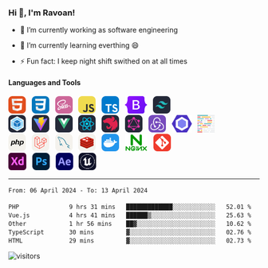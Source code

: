 ### Hi 👋, I'm Ravoan!

-   🔭 I’m currently working as software engineering

-   🌱 I’m currently learning everthing 😄

-   ⚡ Fun fact: I keep night shift swithed on at all times

#### Languages and Tools

<div align="start">
  <picture>
    <source media="(prefers-color-scheme: dark)" srcset="./assets/icons/HTML.svg">
    <source media="(prefers-color-scheme: light)" srcset="./assets/icons/HTML.svg">
    <img src="./assets/icons/HTML.svg" height="35" alt="HTML">
  </picture>
  &nbsp;
  <picture>
    <source media="(prefers-color-scheme: dark)" srcset="./assets/icons/CSS.svg">
    <source media="(prefers-color-scheme: light)" srcset="./assets/icons/CSS.svg">
    <img src="./assets/icons/CSS.svg" height="35" alt="CSS">
  </picture>
  &nbsp;
  <picture>
    <source media="(prefers-color-scheme: dark)" srcset="./assets/icons/Sass.svg">
    <source media="(prefers-color-scheme: light)" srcset="./assets/icons/Sass.svg">
    <img src="./assets/icons/Sass.svg" height="35" alt="SASS">
  </picture>
  &nbsp;
  <picture>
    <source media="(prefers-color-scheme: dark)" srcset="./assets/icons/JavaScript.svg">
    <source media="(prefers-color-scheme: light)" srcset="./assets/icons/JavaScript.svg">
    <img src="./assets/icons/JavaScript.svg" height="35" alt="JavaScript">
  </picture>
  &nbsp;
  <picture>
    <source media="(prefers-color-scheme: dark)" srcset="./assets/icons/TypeScript.svg">
    <source media="(prefers-color-scheme: light)" srcset="./assets/icons/TypeScript.svg">
    <img src="./assets/icons/TypeScript.svg" height="35" alt="TypeScript">
  </picture>
  &nbsp;
  <picture>
    <source media="(prefers-color-scheme: dark)" srcset="./assets/icons/Bootstrap.svg">
    <source media="(prefers-color-scheme: light)" srcset="./assets/icons/Bootstrap.svg">
    <img src="./assets/icons/Bootstrap.svg" height="35" alt="Bootstrap">
  </picture>
  &nbsp;
  <picture>
    <source media="(prefers-color-scheme: dark)" srcset="./assets/icons/TailwindCSS-Dark.svg">
    <source media="(prefers-color-scheme: light)" srcset="./assets/icons/TailwindCSS-Light.svg">
    <img src="./assets/icons/TailwindCSS-Dark.svg" height="35" alt="TailwindCSS">
  </picture>
</div>

<div align="start">
  <picture>
    <source media="(prefers-color-scheme: dark)" srcset="./assets/icons/Webpack-Dark.svg">
    <source media="(prefers-color-scheme: light)" srcset="./assets/icons/Webpack-Light.svg">
    <img src="./assets/icons/Webpack-Dark.svg" height="35" alt="Webpack5">
  </picture>
  &nbsp;
  <picture>
    <source media="(prefers-color-scheme: dark)" srcset="./assets/icons/Vite-Dark.svg">
    <source media="(prefers-color-scheme: light)" srcset="./assets/icons/Vite-Light.svg">
    <img src="./assets/icons/Vite-Dark.svg" height="35" alt="ViteJS">
  </picture>
  &nbsp;
  <picture>
    <source media="(prefers-color-scheme: dark)" srcset="./assets/icons/VueJS-Dark.svg">
    <source media="(prefers-color-scheme: light)" srcset="./assets/icons/VueJS-Light.svg">
    <img src="./assets/icons/VueJS-Dark.svg" height="35" alt="VueJS">
  </picture>
  &nbsp;
  <picture>
    <source media="(prefers-color-scheme: dark)" srcset="./assets/icons/React-Dark.svg">
    <source media="(prefers-color-scheme: light)" srcset="./assets/icons/React-Light.svg">
    <img src="./assets/icons/React-Dark.svg" height="35" alt="ReactJS">
  </picture>
  &nbsp;
  <picture>
    <source media="(prefers-color-scheme: dark)" srcset="./assets/icons/NestJS-Dark.svg">
    <source media="(prefers-color-scheme: light)" srcset="./assets/icons/NestJS-Light.svg">
    <img src="./assets/icons/NestJS-Dark.svg" height="35" alt="NestJS">
  </picture>
  &nbsp;
  <picture>
    <source media="(prefers-color-scheme: dark)" srcset="./assets/icons/GraphQL-Dark.svg">
    <source media="(prefers-color-scheme: light)" srcset="./assets/icons/GraphQL-Light.svg">
    <img src="./assets/icons/GraphQL-Dark.svg" height="35" alt="GraphQL">
  </picture>
  &nbsp;
  <picture>
    <source media="(prefers-color-scheme: dark)" srcset="./assets/icons/Redux.svg">
    <source media="(prefers-color-scheme: light)" srcset="./assets/icons/Redux.svg">
    <img src="./assets/icons/Redux.svg" height="35" alt="Redux">
  </picture>
  &nbsp;
  <picture>
    <source media="(prefers-color-scheme: dark)" srcset="./assets/icons/ESLint.svg">
    <source media="(prefers-color-scheme: light)" srcset="./assets/icons/ESLint.svg">
    <img src="./assets/icons/ESLint.svg" height="35" alt="ESLint">
  </picture>
  &nbsp;
  <picture>
    <source media="(prefers-color-scheme: dark)" srcset="./assets/icons/Prettier.svg">
    <source media="(prefers-color-scheme: light)" srcset="./assets/icons/Prettier.svg">
    <img src="./assets/icons/Prettier.svg" height="35" alt="Prettier">
  </picture>
</div>

<div align="start">
  <picture>
    <source media="(prefers-color-scheme: dark)" srcset="./assets/icons/PHP-Dark.svg">
    <source media="(prefers-color-scheme: light)" srcset="./assets/icons/PHP-Light.svg">
    <img src="./assets/icons/PHP-Light.svg" height="35" alt="PHP">
  </picture>
  &nbsp;
  <picture>
    <source media="(prefers-color-scheme: dark)" srcset="./assets/icons/Laravel-Dark.svg">
    <source media="(prefers-color-scheme: light)" srcset="./assets/icons/Laravel-Light.svg">
    <img src="./assets/icons/Laravel-Light.svg" height="35" alt="Laravel">
  </picture>
  &nbsp;
  <picture>
    <source media="(prefers-color-scheme: dark)" srcset="./assets/icons/MySQL-Dark.svg">
    <source media="(prefers-color-scheme: light)" srcset="./assets/icons/MySQL-Light.svg">
    <img src="./assets/icons/MySQL-Light.svg" height="35" alt="MySQL">
  </picture>
  &nbsp;
  <picture>
    <source media="(prefers-color-scheme: dark)" srcset="./assets/icons/Redis-Dark.svg">
    <source media="(prefers-color-scheme: light)" srcset="./assets/icons/Redis-Light.svg">
    <img src="./assets/icons/Redis-Light.svg" height="35" alt="Redis">
  </picture>
  &nbsp;
  <picture>
    <source media="(prefers-color-scheme: dark)" srcset="./assets/icons/Docker.svg">
    <source media="(prefers-color-scheme: light)" srcset="./assets/icons/Docker.svg">
    <img src="./assets/icons/Docker.svg" height="35" alt="Docker">
  </picture>
  &nbsp;
  <picture>
    <source media="(prefers-color-scheme: dark)" srcset="./assets/icons/Nginx.svg">
    <source media="(prefers-color-scheme: light)" srcset="./assets/icons/Nginx.svg">
    <img src="./assets/icons/Nginx.svg" height="35" alt="Nginx">
  </picture>
  &nbsp;
  <picture>
    <source media="(prefers-color-scheme: dark)" srcset="./assets/icons/Git.svg">
    <source media="(prefers-color-scheme: light)" srcset="./assets/icons/Git.svg">
    <img src="./assets/icons/Git.svg" height="35" alt="Git">
  </picture>
</div>

<div align="start">
  <picture>
    <source media="(prefers-color-scheme: dark)" srcset="./assets/icons/AdobeXD.svg">
    <source media="(prefers-color-scheme: light)" srcset="./assets/icons/AdobeXD.svg">
    <img src="./assets/icons/AdobeXD.svg" height="35" alt="AdobeXD">
  </picture>
  &nbsp;
  <picture>
    <source media="(prefers-color-scheme: dark)" srcset="./assets/icons/Photoshop.svg">
    <source media="(prefers-color-scheme: light)" srcset="./assets/icons/Photoshop.svg">
    <img src="./assets/icons/Photoshop.svg" height="35" alt="Photoshop">
  </picture>
  &nbsp;
  <picture>
    <source media="(prefers-color-scheme: dark)" srcset="./assets/icons/AfterEffects.svg">
    <source media="(prefers-color-scheme: light)" srcset="./assets/icons/AfterEffects.svg">
    <img src="./assets/icons/AfterEffects.svg" height="35" alt="AfterEffects">
  </picture>
  &nbsp;
  <picture>
    <source media="(prefers-color-scheme: dark)" srcset="./assets/icons/UnrealEngine.svg">
    <source media="(prefers-color-scheme: light)" srcset="./assets/icons/UnrealEngine.svg">
    <img src="./assets/icons/UnrealEngine.svg" height="35" alt="UnrealEngine">
  </picture>
</div>

---

<!--START_SECTION:waka-->

```txt
From: 06 April 2024 - To: 13 April 2024

PHP              9 hrs 31 mins   █████████████░░░░░░░░░░░░   52.01 %
Vue.js           4 hrs 41 mins   ██████▒░░░░░░░░░░░░░░░░░░   25.63 %
Other            1 hr 56 mins    ██▓░░░░░░░░░░░░░░░░░░░░░░   10.62 %
TypeScript       30 mins         ▓░░░░░░░░░░░░░░░░░░░░░░░░   02.76 %
HTML             29 mins         ▓░░░░░░░░░░░░░░░░░░░░░░░░   02.73 %
```

<!--END_SECTION:waka-->

![visitors](https://visitor-badge.glitch.me/badge?page_id=emravoan.emravoan&left_color=DimGrey&right_color=RoyalBlue)